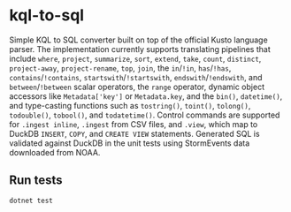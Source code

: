 # kql-to-sql

Simple KQL to SQL converter built on top of the official Kusto language parser.
The implementation currently supports translating pipelines that include
`where`, `project`, `summarize`, `sort`, `extend`, `take`, `count`, `distinct`,
`project-away`, `project-rename`, `top`, `join`, the `in`/`!in`, `has`/`!has`,
`contains`/`!contains`, `startswith`/`!startswith`, `endswith`/`!endswith`, and
`between`/`!between` scalar operators, the `range` operator, dynamic object
accessors like `Metadata['key']` or `Metadata.key`, and the `bin()`, `datetime()`, and
type-casting functions such as `tostring()`, `toint()`, `tolong()`, `todouble()`,
`tobool()`, and `todatetime()`. Control commands are supported for
`.ingest inline`, `.ingest` from CSV files, and `.view`, which map to DuckDB
`INSERT`, `COPY`, and `CREATE VIEW` statements. Generated SQL is validated
against DuckDB in the unit tests using
StormEvents data downloaded from NOAA.

## Run tests

```
dotnet test
```
